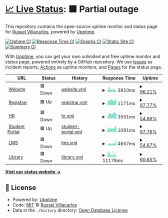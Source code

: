 # [📈 Live Status](https://demo.upptime.js.org): <!--live status--> **🟧 Partial outage**

This repository contains the open-source uptime monitor and status page for [Russel Villacarlos](https://demo.upptime.js.org), powered by [Upptime](https://github.com/upptime/upptime).

[![Uptime CI](https://github.com/rlvillacarlos/cvsu-site-monitor/workflows/Uptime%20CI/badge.svg)](https://github.com/rlvillacarlos/cvsu-site-monitor/actions?query=workflow%3A%22Uptime+CI%22)
[![Response Time CI](https://github.com/rlvillacarlos/cvsu-site-monitor/workflows/Response%20Time%20CI/badge.svg)](https://github.com/rlvillacarlos/cvsu-site-monitor/actions?query=workflow%3A%22Response+Time+CI%22)
[![Graphs CI](https://github.com/rlvillacarlos/cvsu-site-monitor/workflows/Graphs%20CI/badge.svg)](https://github.com/rlvillacarlos/cvsu-site-monitor/actions?query=workflow%3A%22Graphs+CI%22)
[![Static Site CI](https://github.com/rlvillacarlos/cvsu-site-monitor/workflows/Static%20Site%20CI/badge.svg)](https://github.com/rlvillacarlos/cvsu-site-monitor/actions?query=workflow%3A%22Static+Site+CI%22)
[![Summary CI](https://github.com/rlvillacarlos/cvsu-site-monitor/workflows/Summary%20CI/badge.svg)](https://github.com/rlvillacarlos/cvsu-site-monitor/actions?query=workflow%3A%22Summary+CI%22)

With [Upptime](https://upptime.js.org), you can get your own unlimited and free uptime monitor and status page, powered entirely by a GitHub repository. We use [Issues](https://github.com/rlvillacarlos/cvsu-site-monitor/issues) as incident reports, [Actions](https://github.com/rlvillacarlos/cvsu-site-monitor/actions) as uptime monitors, and [Pages](https://demo.upptime.js.org) for the status page.

<!--start: status pages-->
<!-- This summary is generated by Upptime (https://github.com/upptime/upptime) -->
<!-- Do not edit this manually, your changes will be overwritten -->
<!-- prettier-ignore -->
| URL | Status | History | Response Time | Uptime |
| --- | ------ | ------- | ------------- | ------ |
| <img alt="" src="https://icons.duckduckgo.com/ip3/cvsu.edu.ph.ico" height="13"> [Website](https://cvsu.edu.ph) | 🟥 Down | [website.yml](https://github.com/rlvillacarlos/cvsu-site-monitor/commits/HEAD/history/website.yml) | <details><summary><img alt="Response time graph" src="./graphs/website/response-time-week.png" height="20"> 3810ms</summary><br><a href="https://rlvillacarlos.github.io/cvsu-site-monitor/history/website"><img alt="Response time 5140" src="https://img.shields.io/endpoint?url=https%3A%2F%2Fraw.githubusercontent.com%2Frlvillacarlos%2Fcvsu-site-monitor%2FHEAD%2Fapi%2Fwebsite%2Fresponse-time.json"></a><br><a href="https://rlvillacarlos.github.io/cvsu-site-monitor/history/website"><img alt="24-hour response time 2646" src="https://img.shields.io/endpoint?url=https%3A%2F%2Fraw.githubusercontent.com%2Frlvillacarlos%2Fcvsu-site-monitor%2FHEAD%2Fapi%2Fwebsite%2Fresponse-time-day.json"></a><br><a href="https://rlvillacarlos.github.io/cvsu-site-monitor/history/website"><img alt="7-day response time 3810" src="https://img.shields.io/endpoint?url=https%3A%2F%2Fraw.githubusercontent.com%2Frlvillacarlos%2Fcvsu-site-monitor%2FHEAD%2Fapi%2Fwebsite%2Fresponse-time-week.json"></a><br><a href="https://rlvillacarlos.github.io/cvsu-site-monitor/history/website"><img alt="30-day response time 3387" src="https://img.shields.io/endpoint?url=https%3A%2F%2Fraw.githubusercontent.com%2Frlvillacarlos%2Fcvsu-site-monitor%2FHEAD%2Fapi%2Fwebsite%2Fresponse-time-month.json"></a><br><a href="https://rlvillacarlos.github.io/cvsu-site-monitor/history/website"><img alt="1-year response time 5479" src="https://img.shields.io/endpoint?url=https%3A%2F%2Fraw.githubusercontent.com%2Frlvillacarlos%2Fcvsu-site-monitor%2FHEAD%2Fapi%2Fwebsite%2Fresponse-time-year.json"></a></details> | <details><summary><a href="https://rlvillacarlos.github.io/cvsu-site-monitor/history/website">96.21%</a></summary><a href="https://rlvillacarlos.github.io/cvsu-site-monitor/history/website"><img alt="All-time uptime 75.62%" src="https://img.shields.io/endpoint?url=https%3A%2F%2Fraw.githubusercontent.com%2Frlvillacarlos%2Fcvsu-site-monitor%2FHEAD%2Fapi%2Fwebsite%2Fuptime.json"></a><br><a href="https://rlvillacarlos.github.io/cvsu-site-monitor/history/website"><img alt="24-hour uptime 93.18%" src="https://img.shields.io/endpoint?url=https%3A%2F%2Fraw.githubusercontent.com%2Frlvillacarlos%2Fcvsu-site-monitor%2FHEAD%2Fapi%2Fwebsite%2Fuptime-day.json"></a><br><a href="https://rlvillacarlos.github.io/cvsu-site-monitor/history/website"><img alt="7-day uptime 96.21%" src="https://img.shields.io/endpoint?url=https%3A%2F%2Fraw.githubusercontent.com%2Frlvillacarlos%2Fcvsu-site-monitor%2FHEAD%2Fapi%2Fwebsite%2Fuptime-week.json"></a><br><a href="https://rlvillacarlos.github.io/cvsu-site-monitor/history/website"><img alt="30-day uptime 98.42%" src="https://img.shields.io/endpoint?url=https%3A%2F%2Fraw.githubusercontent.com%2Frlvillacarlos%2Fcvsu-site-monitor%2FHEAD%2Fapi%2Fwebsite%2Fuptime-month.json"></a><br><a href="https://rlvillacarlos.github.io/cvsu-site-monitor/history/website"><img alt="1-year uptime 91.37%" src="https://img.shields.io/endpoint?url=https%3A%2F%2Fraw.githubusercontent.com%2Frlvillacarlos%2Fcvsu-site-monitor%2FHEAD%2Fapi%2Fwebsite%2Fuptime-year.json"></a></details>
| <img alt="" src="https://icons.duckduckgo.com/ip3/registrar.cvsu.edu.ph.ico" height="13"> [Registrar](https://registrar.cvsu.edu.ph) | 🟩 Up | [registrar.yml](https://github.com/rlvillacarlos/cvsu-site-monitor/commits/HEAD/history/registrar.yml) | <details><summary><img alt="Response time graph" src="./graphs/registrar/response-time-week.png" height="20"> 1171ms</summary><br><a href="https://rlvillacarlos.github.io/cvsu-site-monitor/history/registrar"><img alt="Response time 2968" src="https://img.shields.io/endpoint?url=https%3A%2F%2Fraw.githubusercontent.com%2Frlvillacarlos%2Fcvsu-site-monitor%2FHEAD%2Fapi%2Fregistrar%2Fresponse-time.json"></a><br><a href="https://rlvillacarlos.github.io/cvsu-site-monitor/history/registrar"><img alt="24-hour response time 925" src="https://img.shields.io/endpoint?url=https%3A%2F%2Fraw.githubusercontent.com%2Frlvillacarlos%2Fcvsu-site-monitor%2FHEAD%2Fapi%2Fregistrar%2Fresponse-time-day.json"></a><br><a href="https://rlvillacarlos.github.io/cvsu-site-monitor/history/registrar"><img alt="7-day response time 1171" src="https://img.shields.io/endpoint?url=https%3A%2F%2Fraw.githubusercontent.com%2Frlvillacarlos%2Fcvsu-site-monitor%2FHEAD%2Fapi%2Fregistrar%2Fresponse-time-week.json"></a><br><a href="https://rlvillacarlos.github.io/cvsu-site-monitor/history/registrar"><img alt="30-day response time 1757" src="https://img.shields.io/endpoint?url=https%3A%2F%2Fraw.githubusercontent.com%2Frlvillacarlos%2Fcvsu-site-monitor%2FHEAD%2Fapi%2Fregistrar%2Fresponse-time-month.json"></a><br><a href="https://rlvillacarlos.github.io/cvsu-site-monitor/history/registrar"><img alt="1-year response time 3303" src="https://img.shields.io/endpoint?url=https%3A%2F%2Fraw.githubusercontent.com%2Frlvillacarlos%2Fcvsu-site-monitor%2FHEAD%2Fapi%2Fregistrar%2Fresponse-time-year.json"></a></details> | <details><summary><a href="https://rlvillacarlos.github.io/cvsu-site-monitor/history/registrar">97.77%</a></summary><a href="https://rlvillacarlos.github.io/cvsu-site-monitor/history/registrar"><img alt="All-time uptime 73.17%" src="https://img.shields.io/endpoint?url=https%3A%2F%2Fraw.githubusercontent.com%2Frlvillacarlos%2Fcvsu-site-monitor%2FHEAD%2Fapi%2Fregistrar%2Fuptime.json"></a><br><a href="https://rlvillacarlos.github.io/cvsu-site-monitor/history/registrar"><img alt="24-hour uptime 100.00%" src="https://img.shields.io/endpoint?url=https%3A%2F%2Fraw.githubusercontent.com%2Frlvillacarlos%2Fcvsu-site-monitor%2FHEAD%2Fapi%2Fregistrar%2Fuptime-day.json"></a><br><a href="https://rlvillacarlos.github.io/cvsu-site-monitor/history/registrar"><img alt="7-day uptime 97.77%" src="https://img.shields.io/endpoint?url=https%3A%2F%2Fraw.githubusercontent.com%2Frlvillacarlos%2Fcvsu-site-monitor%2FHEAD%2Fapi%2Fregistrar%2Fuptime-week.json"></a><br><a href="https://rlvillacarlos.github.io/cvsu-site-monitor/history/registrar"><img alt="30-day uptime 97.96%" src="https://img.shields.io/endpoint?url=https%3A%2F%2Fraw.githubusercontent.com%2Frlvillacarlos%2Fcvsu-site-monitor%2FHEAD%2Fapi%2Fregistrar%2Fuptime-month.json"></a><br><a href="https://rlvillacarlos.github.io/cvsu-site-monitor/history/registrar"><img alt="1-year uptime 95.22%" src="https://img.shields.io/endpoint?url=https%3A%2F%2Fraw.githubusercontent.com%2Frlvillacarlos%2Fcvsu-site-monitor%2FHEAD%2Fapi%2Fregistrar%2Fuptime-year.json"></a></details>
| <img alt="" src="https://icons.duckduckgo.com/ip3/hr.cvsu.edu.ph.ico" height="13"> [HR](https://hr.cvsu.edu.ph) | 🟥 Down | [hr.yml](https://github.com/rlvillacarlos/cvsu-site-monitor/commits/HEAD/history/hr.yml) | <details><summary><img alt="Response time graph" src="./graphs/hr/response-time-week.png" height="20"> 3551ms</summary><br><a href="https://rlvillacarlos.github.io/cvsu-site-monitor/history/hr"><img alt="Response time 3325" src="https://img.shields.io/endpoint?url=https%3A%2F%2Fraw.githubusercontent.com%2Frlvillacarlos%2Fcvsu-site-monitor%2FHEAD%2Fapi%2Fhr%2Fresponse-time.json"></a><br><a href="https://rlvillacarlos.github.io/cvsu-site-monitor/history/hr"><img alt="24-hour response time 0" src="https://img.shields.io/endpoint?url=https%3A%2F%2Fraw.githubusercontent.com%2Frlvillacarlos%2Fcvsu-site-monitor%2FHEAD%2Fapi%2Fhr%2Fresponse-time-day.json"></a><br><a href="https://rlvillacarlos.github.io/cvsu-site-monitor/history/hr"><img alt="7-day response time 3551" src="https://img.shields.io/endpoint?url=https%3A%2F%2Fraw.githubusercontent.com%2Frlvillacarlos%2Fcvsu-site-monitor%2FHEAD%2Fapi%2Fhr%2Fresponse-time-week.json"></a><br><a href="https://rlvillacarlos.github.io/cvsu-site-monitor/history/hr"><img alt="30-day response time 4530" src="https://img.shields.io/endpoint?url=https%3A%2F%2Fraw.githubusercontent.com%2Frlvillacarlos%2Fcvsu-site-monitor%2FHEAD%2Fapi%2Fhr%2Fresponse-time-month.json"></a><br><a href="https://rlvillacarlos.github.io/cvsu-site-monitor/history/hr"><img alt="1-year response time 3325" src="https://img.shields.io/endpoint?url=https%3A%2F%2Fraw.githubusercontent.com%2Frlvillacarlos%2Fcvsu-site-monitor%2FHEAD%2Fapi%2Fhr%2Fresponse-time-year.json"></a></details> | <details><summary><a href="https://rlvillacarlos.github.io/cvsu-site-monitor/history/hr">54.66%</a></summary><a href="https://rlvillacarlos.github.io/cvsu-site-monitor/history/hr"><img alt="All-time uptime 94.62%" src="https://img.shields.io/endpoint?url=https%3A%2F%2Fraw.githubusercontent.com%2Frlvillacarlos%2Fcvsu-site-monitor%2FHEAD%2Fapi%2Fhr%2Fuptime.json"></a><br><a href="https://rlvillacarlos.github.io/cvsu-site-monitor/history/hr"><img alt="24-hour uptime 0.00%" src="https://img.shields.io/endpoint?url=https%3A%2F%2Fraw.githubusercontent.com%2Frlvillacarlos%2Fcvsu-site-monitor%2FHEAD%2Fapi%2Fhr%2Fuptime-day.json"></a><br><a href="https://rlvillacarlos.github.io/cvsu-site-monitor/history/hr"><img alt="7-day uptime 54.66%" src="https://img.shields.io/endpoint?url=https%3A%2F%2Fraw.githubusercontent.com%2Frlvillacarlos%2Fcvsu-site-monitor%2FHEAD%2Fapi%2Fhr%2Fuptime-week.json"></a><br><a href="https://rlvillacarlos.github.io/cvsu-site-monitor/history/hr"><img alt="30-day uptime 89.02%" src="https://img.shields.io/endpoint?url=https%3A%2F%2Fraw.githubusercontent.com%2Frlvillacarlos%2Fcvsu-site-monitor%2FHEAD%2Fapi%2Fhr%2Fuptime-month.json"></a><br><a href="https://rlvillacarlos.github.io/cvsu-site-monitor/history/hr"><img alt="1-year uptime 94.62%" src="https://img.shields.io/endpoint?url=https%3A%2F%2Fraw.githubusercontent.com%2Frlvillacarlos%2Fcvsu-site-monitor%2FHEAD%2Fapi%2Fhr%2Fuptime-year.json"></a></details>
| <img alt="" src="https://icons.duckduckgo.com/ip3/myportal.cvsu.edu.ph.ico" height="13"> [Student Portal](https://myportal.cvsu.edu.ph) | 🟩 Up | [student-portal.yml](https://github.com/rlvillacarlos/cvsu-site-monitor/commits/HEAD/history/student-portal.yml) | <details><summary><img alt="Response time graph" src="./graphs/student-portal/response-time-week.png" height="20"> 1091ms</summary><br><a href="https://rlvillacarlos.github.io/cvsu-site-monitor/history/student-portal"><img alt="Response time 1973" src="https://img.shields.io/endpoint?url=https%3A%2F%2Fraw.githubusercontent.com%2Frlvillacarlos%2Fcvsu-site-monitor%2FHEAD%2Fapi%2Fstudent-portal%2Fresponse-time.json"></a><br><a href="https://rlvillacarlos.github.io/cvsu-site-monitor/history/student-portal"><img alt="24-hour response time 937" src="https://img.shields.io/endpoint?url=https%3A%2F%2Fraw.githubusercontent.com%2Frlvillacarlos%2Fcvsu-site-monitor%2FHEAD%2Fapi%2Fstudent-portal%2Fresponse-time-day.json"></a><br><a href="https://rlvillacarlos.github.io/cvsu-site-monitor/history/student-portal"><img alt="7-day response time 1091" src="https://img.shields.io/endpoint?url=https%3A%2F%2Fraw.githubusercontent.com%2Frlvillacarlos%2Fcvsu-site-monitor%2FHEAD%2Fapi%2Fstudent-portal%2Fresponse-time-week.json"></a><br><a href="https://rlvillacarlos.github.io/cvsu-site-monitor/history/student-portal"><img alt="30-day response time 1589" src="https://img.shields.io/endpoint?url=https%3A%2F%2Fraw.githubusercontent.com%2Frlvillacarlos%2Fcvsu-site-monitor%2FHEAD%2Fapi%2Fstudent-portal%2Fresponse-time-month.json"></a><br><a href="https://rlvillacarlos.github.io/cvsu-site-monitor/history/student-portal"><img alt="1-year response time 2156" src="https://img.shields.io/endpoint?url=https%3A%2F%2Fraw.githubusercontent.com%2Frlvillacarlos%2Fcvsu-site-monitor%2FHEAD%2Fapi%2Fstudent-portal%2Fresponse-time-year.json"></a></details> | <details><summary><a href="https://rlvillacarlos.github.io/cvsu-site-monitor/history/student-portal">97.78%</a></summary><a href="https://rlvillacarlos.github.io/cvsu-site-monitor/history/student-portal"><img alt="All-time uptime 96.78%" src="https://img.shields.io/endpoint?url=https%3A%2F%2Fraw.githubusercontent.com%2Frlvillacarlos%2Fcvsu-site-monitor%2FHEAD%2Fapi%2Fstudent-portal%2Fuptime.json"></a><br><a href="https://rlvillacarlos.github.io/cvsu-site-monitor/history/student-portal"><img alt="24-hour uptime 100.00%" src="https://img.shields.io/endpoint?url=https%3A%2F%2Fraw.githubusercontent.com%2Frlvillacarlos%2Fcvsu-site-monitor%2FHEAD%2Fapi%2Fstudent-portal%2Fuptime-day.json"></a><br><a href="https://rlvillacarlos.github.io/cvsu-site-monitor/history/student-portal"><img alt="7-day uptime 97.78%" src="https://img.shields.io/endpoint?url=https%3A%2F%2Fraw.githubusercontent.com%2Frlvillacarlos%2Fcvsu-site-monitor%2FHEAD%2Fapi%2Fstudent-portal%2Fuptime-week.json"></a><br><a href="https://rlvillacarlos.github.io/cvsu-site-monitor/history/student-portal"><img alt="30-day uptime 97.72%" src="https://img.shields.io/endpoint?url=https%3A%2F%2Fraw.githubusercontent.com%2Frlvillacarlos%2Fcvsu-site-monitor%2FHEAD%2Fapi%2Fstudent-portal%2Fuptime-month.json"></a><br><a href="https://rlvillacarlos.github.io/cvsu-site-monitor/history/student-portal"><img alt="1-year uptime 95.49%" src="https://img.shields.io/endpoint?url=https%3A%2F%2Fraw.githubusercontent.com%2Frlvillacarlos%2Fcvsu-site-monitor%2FHEAD%2Fapi%2Fstudent-portal%2Fuptime-year.json"></a></details>
| <img alt="" src="https://icons.duckduckgo.com/ip3/elearning.cvsu.edu.ph.ico" height="13"> [LMS](https://elearning.cvsu.edu.ph) | 🟥 Down | [lms.yml](https://github.com/rlvillacarlos/cvsu-site-monitor/commits/HEAD/history/lms.yml) | <details><summary><img alt="Response time graph" src="./graphs/lms/response-time-week.png" height="20"> 4657ms</summary><br><a href="https://rlvillacarlos.github.io/cvsu-site-monitor/history/lms"><img alt="Response time 3170" src="https://img.shields.io/endpoint?url=https%3A%2F%2Fraw.githubusercontent.com%2Frlvillacarlos%2Fcvsu-site-monitor%2FHEAD%2Fapi%2Flms%2Fresponse-time.json"></a><br><a href="https://rlvillacarlos.github.io/cvsu-site-monitor/history/lms"><img alt="24-hour response time 0" src="https://img.shields.io/endpoint?url=https%3A%2F%2Fraw.githubusercontent.com%2Frlvillacarlos%2Fcvsu-site-monitor%2FHEAD%2Fapi%2Flms%2Fresponse-time-day.json"></a><br><a href="https://rlvillacarlos.github.io/cvsu-site-monitor/history/lms"><img alt="7-day response time 4657" src="https://img.shields.io/endpoint?url=https%3A%2F%2Fraw.githubusercontent.com%2Frlvillacarlos%2Fcvsu-site-monitor%2FHEAD%2Fapi%2Flms%2Fresponse-time-week.json"></a><br><a href="https://rlvillacarlos.github.io/cvsu-site-monitor/history/lms"><img alt="30-day response time 3849" src="https://img.shields.io/endpoint?url=https%3A%2F%2Fraw.githubusercontent.com%2Frlvillacarlos%2Fcvsu-site-monitor%2FHEAD%2Fapi%2Flms%2Fresponse-time-month.json"></a><br><a href="https://rlvillacarlos.github.io/cvsu-site-monitor/history/lms"><img alt="1-year response time 3213" src="https://img.shields.io/endpoint?url=https%3A%2F%2Fraw.githubusercontent.com%2Frlvillacarlos%2Fcvsu-site-monitor%2FHEAD%2Fapi%2Flms%2Fresponse-time-year.json"></a></details> | <details><summary><a href="https://rlvillacarlos.github.io/cvsu-site-monitor/history/lms">54.67%</a></summary><a href="https://rlvillacarlos.github.io/cvsu-site-monitor/history/lms"><img alt="All-time uptime 97.85%" src="https://img.shields.io/endpoint?url=https%3A%2F%2Fraw.githubusercontent.com%2Frlvillacarlos%2Fcvsu-site-monitor%2FHEAD%2Fapi%2Flms%2Fuptime.json"></a><br><a href="https://rlvillacarlos.github.io/cvsu-site-monitor/history/lms"><img alt="24-hour uptime 0.00%" src="https://img.shields.io/endpoint?url=https%3A%2F%2Fraw.githubusercontent.com%2Frlvillacarlos%2Fcvsu-site-monitor%2FHEAD%2Fapi%2Flms%2Fuptime-day.json"></a><br><a href="https://rlvillacarlos.github.io/cvsu-site-monitor/history/lms"><img alt="7-day uptime 54.67%" src="https://img.shields.io/endpoint?url=https%3A%2F%2Fraw.githubusercontent.com%2Frlvillacarlos%2Fcvsu-site-monitor%2FHEAD%2Fapi%2Flms%2Fuptime-week.json"></a><br><a href="https://rlvillacarlos.github.io/cvsu-site-monitor/history/lms"><img alt="30-day uptime 88.94%" src="https://img.shields.io/endpoint?url=https%3A%2F%2Fraw.githubusercontent.com%2Frlvillacarlos%2Fcvsu-site-monitor%2FHEAD%2Fapi%2Flms%2Fuptime-month.json"></a><br><a href="https://rlvillacarlos.github.io/cvsu-site-monitor/history/lms"><img alt="1-year uptime 96.86%" src="https://img.shields.io/endpoint?url=https%3A%2F%2Fraw.githubusercontent.com%2Frlvillacarlos%2Fcvsu-site-monitor%2FHEAD%2Fapi%2Flms%2Fuptime-year.json"></a></details>
| <img alt="" src="https://icons.duckduckgo.com/ip3/library.cvsu.edu.ph.ico" height="13"> [Library](http://library.cvsu.edu.ph) | 🟥 Down | [library.yml](https://github.com/rlvillacarlos/cvsu-site-monitor/commits/HEAD/history/library.yml) | <details><summary><img alt="Response time graph" src="./graphs/library/response-time-week.png" height="20"> 11178ms</summary><br><a href="https://rlvillacarlos.github.io/cvsu-site-monitor/history/library"><img alt="Response time 9046" src="https://img.shields.io/endpoint?url=https%3A%2F%2Fraw.githubusercontent.com%2Frlvillacarlos%2Fcvsu-site-monitor%2FHEAD%2Fapi%2Flibrary%2Fresponse-time.json"></a><br><a href="https://rlvillacarlos.github.io/cvsu-site-monitor/history/library"><img alt="24-hour response time 4936" src="https://img.shields.io/endpoint?url=https%3A%2F%2Fraw.githubusercontent.com%2Frlvillacarlos%2Fcvsu-site-monitor%2FHEAD%2Fapi%2Flibrary%2Fresponse-time-day.json"></a><br><a href="https://rlvillacarlos.github.io/cvsu-site-monitor/history/library"><img alt="7-day response time 11178" src="https://img.shields.io/endpoint?url=https%3A%2F%2Fraw.githubusercontent.com%2Frlvillacarlos%2Fcvsu-site-monitor%2FHEAD%2Fapi%2Flibrary%2Fresponse-time-week.json"></a><br><a href="https://rlvillacarlos.github.io/cvsu-site-monitor/history/library"><img alt="30-day response time 10924" src="https://img.shields.io/endpoint?url=https%3A%2F%2Fraw.githubusercontent.com%2Frlvillacarlos%2Fcvsu-site-monitor%2FHEAD%2Fapi%2Flibrary%2Fresponse-time-month.json"></a><br><a href="https://rlvillacarlos.github.io/cvsu-site-monitor/history/library"><img alt="1-year response time 9559" src="https://img.shields.io/endpoint?url=https%3A%2F%2Fraw.githubusercontent.com%2Frlvillacarlos%2Fcvsu-site-monitor%2FHEAD%2Fapi%2Flibrary%2Fresponse-time-year.json"></a></details> | <details><summary><a href="https://rlvillacarlos.github.io/cvsu-site-monitor/history/library">60.65%</a></summary><a href="https://rlvillacarlos.github.io/cvsu-site-monitor/history/library"><img alt="All-time uptime 98.04%" src="https://img.shields.io/endpoint?url=https%3A%2F%2Fraw.githubusercontent.com%2Frlvillacarlos%2Fcvsu-site-monitor%2FHEAD%2Fapi%2Flibrary%2Fuptime.json"></a><br><a href="https://rlvillacarlos.github.io/cvsu-site-monitor/history/library"><img alt="24-hour uptime 90.67%" src="https://img.shields.io/endpoint?url=https%3A%2F%2Fraw.githubusercontent.com%2Frlvillacarlos%2Fcvsu-site-monitor%2FHEAD%2Fapi%2Flibrary%2Fuptime-day.json"></a><br><a href="https://rlvillacarlos.github.io/cvsu-site-monitor/history/library"><img alt="7-day uptime 60.65%" src="https://img.shields.io/endpoint?url=https%3A%2F%2Fraw.githubusercontent.com%2Frlvillacarlos%2Fcvsu-site-monitor%2FHEAD%2Fapi%2Flibrary%2Fuptime-week.json"></a><br><a href="https://rlvillacarlos.github.io/cvsu-site-monitor/history/library"><img alt="30-day uptime 79.11%" src="https://img.shields.io/endpoint?url=https%3A%2F%2Fraw.githubusercontent.com%2Frlvillacarlos%2Fcvsu-site-monitor%2FHEAD%2Fapi%2Flibrary%2Fuptime-month.json"></a><br><a href="https://rlvillacarlos.github.io/cvsu-site-monitor/history/library"><img alt="1-year uptime 97.63%" src="https://img.shields.io/endpoint?url=https%3A%2F%2Fraw.githubusercontent.com%2Frlvillacarlos%2Fcvsu-site-monitor%2FHEAD%2Fapi%2Flibrary%2Fuptime-year.json"></a></details>

<!--end: status pages-->

[**Visit our status website →**](https://rlvillacarlos.github.io/cvsu-site-monitor)

## 📄 License

- Powered by: [Upptime](https://github.com/upptime/upptime)
- Code: [MIT](./LICENSE) © [Russel Villacarlos](https://demo.upptime.js.org)
- Data in the `./history` directory: [Open Database License](https://opendatacommons.org/licenses/odbl/1-0/)
